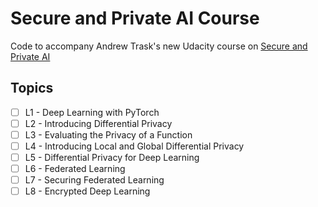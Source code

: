 # Secure and Private AI Course
Code to accompany Andrew Trask's new Udacity course on [Secure and Private AI](https://classroom.udacity.com/courses/ud185)

## Topics
- [ ] L1 - Deep Learning with PyTorch
- [ ] L2 - Introducing Differential Privacy
- [ ] L3 - Evaluating the Privacy of a Function
- [ ] L4 - Introducing Local and Global Differential Privacy
- [ ] L5 - Differential Privacy for Deep Learning
- [ ] L6 - Federated Learning
- [ ] L7 - Securing Federated Learning
- [ ] L8 - Encrypted Deep Learning
